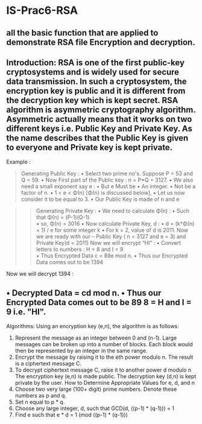# IS-Prac6-RSA
all the basic function that are applied to demonstrate RSA file Encryption and decryption. 
--------------------------------------------------------------------------------------------------------------------------------------
Introduction: 
RSA is one of the first public-key cryptosystems and is widely used for secure data transmission. In such a cryptosystem, the encryption key is public and it is different from the decryption key which is kept secret.
RSA algorithm is asymmetric cryptography algorithm. Asymmetric actually means that it works on two different keys i.e. Public Key and Private Key. As the name describes that the Public Key is given to everyone and Private key is kept private.
----------------------------------------------------------------------------------------------------------------------------------------
Example : 
> Generating Public Key :
•	Select two prime no's. Suppose P = 53 and Q = 59.
•	Now First part of the Public key  : n = P*Q = 3127.
•	 We also need a small exponent say e : 
•	But e Must be 
•	An integer.
•	Not be a factor of n. 
•	1 < e < Φ(n) [Φ(n) is discussed below], 
•	Let us now consider it to be equal to 3.
•	Our Public Key is made of n and e

>> Generating Private Key :
•	We need to calculate Φ(n) :
•	Such that Φ(n) = (P-1)(Q-1)     
•	      so,  Φ(n) = 3016 
•	Now calculate Private Key, d : 
•	d = (k*Φ(n) + 1) / e for some integer k
•	For k = 2, value of d is 2011.
Now we are ready with our – Public Key ( n = 3127 and e = 3) and Private Key(d = 2011)
Now we will encrypt “HI” :
•	Convert letters to numbers : H  = 8 and I = 9  
•	Thus Encrypted Data c = 89e mod n. 
•	Thus our Encrypted Data comes out to be 1394

Now we will decrypt 1394 : 
    
•	Decrypted Data = cd mod n. 
•	Thus our Encrypted Data comes out to be 89
8 = H and I = 9 i.e. "HI".
----------------------------------------------------------------------------------------------------------------------------------------
Algorithms:
Using an encryption key (e,n), the algorithm is as follows:
1.	Represent the message as an integer between 0 and (n-1). Large messages can be broken up into a number of blocks. Each block would then be represented by an integer in the same range.
2.	Encrypt the message by raising it to the eth power modulo n. The result is a ciphertext message C.
3.	To decrypt ciphertext message C, raise it to another power d modulo n
The encryption key (e,n) is made public. The decryption key (d,n) is kept private by the user.
How to Determine Appropriate Values for e, d, and n
1.	Choose two very large (100+ digit) prime numbers. Denote these numbers as p and q.
2.	Set n equal to p * q.
3.	Choose any large integer, d, such that GCD(d, ((p-1) * (q-1))) = 1
4.	Find e such that e * d = 1 (mod ((p-1) * (q-1)))
